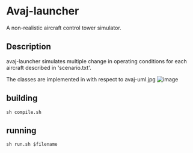 # Avaj-launcher
A non-realistic aircraft control tower simulator.

## Description

avaj-launcher simulates multiple change in operating conditions for each aircraft described in 'scenario.txt'.

The classes are implemented in with respect to avaj-uml.jpg
![image](.avaj-uml.jpg "uml")

## building
`sh compile.sh`

## running
`sh run.sh $filename`